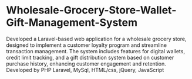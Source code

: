 # Wholesale-Grocery-Store-Wallet-Gift-Management-System

Developed a Laravel-based web application for a wholesale grocery store, designed to implement a customer loyalty program and streamline transaction management. The system includes features for digital wallets, credit limit tracking, and a gift distribution system based on customer purchase history, enhancing customer engagement and retention.
Developed by PHP Laravel, MySql, HTML/css, jQuery, JavaScript 
